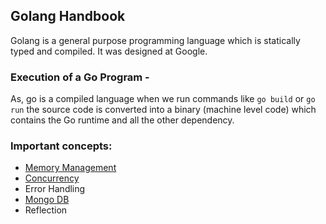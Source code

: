 ## Golang Handbook

Golang is a general purpose programming language which is statically typed and compiled. It was designed at Google.

### Execution of a Go Program - 

As, go is a compiled language when we run commands like `go build` or `go run` the source code is converted into a binary (machine level code) which contains the Go runtime and all the other dependency.

### Important concepts:

- [Memory Management](./Memory-Management.md)
- [Concurrency](./concurrency/Concurrency.md)
- Error Handling
- [Mongo DB](./concurrency/Mongo.md)
- Reflection